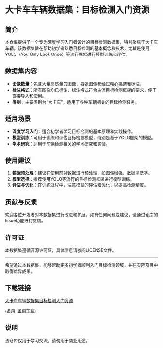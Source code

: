 # 大卡车车辆数据集：目标检测入门资源

## 简介

本仓库提供了一个专为深度学习入门者设计的目标检测数据集，特别聚焦于大卡车车辆。该数据集旨在帮助初学者熟悉目标检测的基本概念和技术，尤其是使用YOLO（You Only Look Once）等流行框架进行模型训练和评估。

## 数据集内容

- **图像数量**：包含大量高质量的图像，每张图像都经过精心挑选和标注。
- **标注格式**：所有图像均已标注，标注格式符合主流目标检测框架的要求，便于直接导入和使用。
- **类别**：主要类别为“大卡车”，适用于各种车辆相关的目标检测任务。

## 适用场景

- **深度学习入门**：适合初学者学习目标检测的基本原理和实践操作。
- **模型训练**：可用于训练和评估目标检测模型，特别是基于YOLO框架的模型。
- **学术研究**：适用于车辆检测相关的学术研究和实验。

## 使用建议

1. **数据预处理**：建议在使用前对数据进行预处理，如图像增强、数据清洗等。
2. **模型选择**：推荐使用YOLO等流行的目标检测框架进行模型训练。
3. **评估与优化**：在训练过程中，注意模型的评估和优化，以提高检测精度。

## 贡献与反馈

欢迎各位开发者对本数据集进行改进和扩展，如有任何问题或建议，请通过仓库的Issue功能进行反馈。

## 许可证

本数据集遵循开源许可证，具体信息请参阅LICENSE文件。

---

希望通过本数据集，能够帮助更多初学者顺利入门目标检测领域，并在实际项目中取得优异成果。

## 下载链接
[大卡车车辆数据集目标检测入门资源](https://pan.quark.cn/s/4dc698704034) 

(备用: [备用下载](https://pan.baidu.com/s/1TCR0USeafHB4eGOWVBfa-g?pwd=1234))

## 说明

该仓库仅用于学习交流，请勿用于商业用途。
